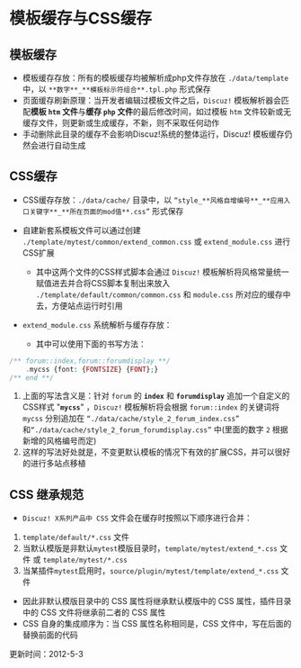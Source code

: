 # 模板缓存与CSS缓存
## **模板缓存**
- 模板缓存存放：所有的模板缓存均被解析成php文件存放在 `./data/template` 中，以 `**数字**_**模板标示符组合**.tpl.php` 形式保存 
- 页面缓存刷新原理：当开发者编辑过模板文件之后，`Discuz!` 模板解析器会匹配**模板 `htm` 文件**与**缓存 `php` 文件**的最后修改时间，如过模板 `htm` 文件较新或无缓存文件，则更新或生成缓存，不新，则不采取任何动作 
- 手动删除此目录的缓存不会影响Discuz!系统的整体运行，Discuz! 模板缓存仍然会进行自动生成 

## **CSS缓存**
- CSS缓存存放：`./data/cache/` 目录中，以 `“style_**风格自增编号**_**应用入口关键字**_**所在页面的mod值**.css”` 形式保存 
- 自建新套系模板文件可以通过创建 `./template/mytest/common/extend_common.css` 或 `extend_module.css` 进行CSS扩展 
    - 其中这两个文件的CSS样式脚本会通过 `Discuz!` 模板解析将风格常量统一赋值进去并合将CSS脚本复制出来放入 `./template/default/common/common.css` 和 `module.css` 所对应的缓存中去，方便站点运行时引用 

- `extend_module.css` 系统解析与缓存存放： 
    - 其中可以使用下面的书写方法： 

```php
/** forum::index,forum::forumdisplay **/
    .mycss {font: {FONTSIZE} {FONT};}
/** end **/

```
1. 上面的写法含义是：针对 `forum` 的 **`index`** 和 **`forumdisplay`** 追加一个自定义的CSS样式 "**`mycss`**" ，`Discuz!` 模板解析将会根据 `forum::index` 的关键词将 `mycss` 分别追加在 `“./data/cache/style_2_forum_index.css”` 和`“./data/cache/style_2_forum_forumdisplay.css”` 中(里面的数字 `2` 根据新增的风格编号而定) 
1. 这样的写法好处就是，不变更默认模板的情况下有效的扩展CSS，并可以很好的进行多站点移植 

## **CSS 继承规范**
- `Discuz! X系列产品中 CSS` 文件会在缓存时按照以下顺序进行合并： 

1. `template/default/*.css` 文件 
1. 当默认模版是非默认`mytest`模版目录时，`template/mytest/extend_*.css` 文件 或 `template/mytest/*.css`
1. 当某插件`mytest`启用时，`source/plugin/mytest/template/extend_*.css` 文件 

- 因此非默认模版目录中的 CSS 属性将继承默认模版中的 CSS 属性，插件目录中的 CSS 文件将继承前二者的 CSS 属性 
- CSS 自身的集成顺序为：当 CSS 属性名称相同是，CSS 文件中，写在后面的替换前面的代码 

更新时间：2012-5-3
